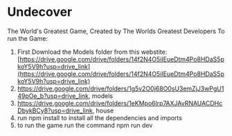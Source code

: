 # Undecover
The World's Greatest Game, Created by The Worlds Greatest Developers
To run the Game:
  1. First Download the Models folder from this webstite: [https://drive.google.com/drive/folders/14f2N4O5iIEueDtm4Po8HDaS5pkoY5V9h?usp=drive_link](https://drive.google.com/drive/folders/14f2N4O5iIEueDtm4Po8HDaS5pkoY5V9h?usp=drive_link)
  2. https://drive.google.com/drive/folders/1g5v2O0j68O0sU3emZjJ3wPgU149pOe_b?usp=drive_link, models
  3. https://drive.google.com/drive/folders/1eKMpo6lrp7AXJAvRNAUACDHcDbykBCy8?usp=drive_link, house
  4. run npm install to install all the dependencies and imports
  5. to run the game run the command npm run dev
